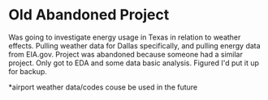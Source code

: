 # Old Abandoned Project

Was going to investigate energy usage in Texas in relation to weather effects. Pulling weather data for Dallas specifically, and pulling energy data from EIA.gov. Project was abandoned because someone had a similar project. Only got to EDA and some data basic analysis.  Figured I'd put it up for backup.

*airport weather data/codes couse be used in the future